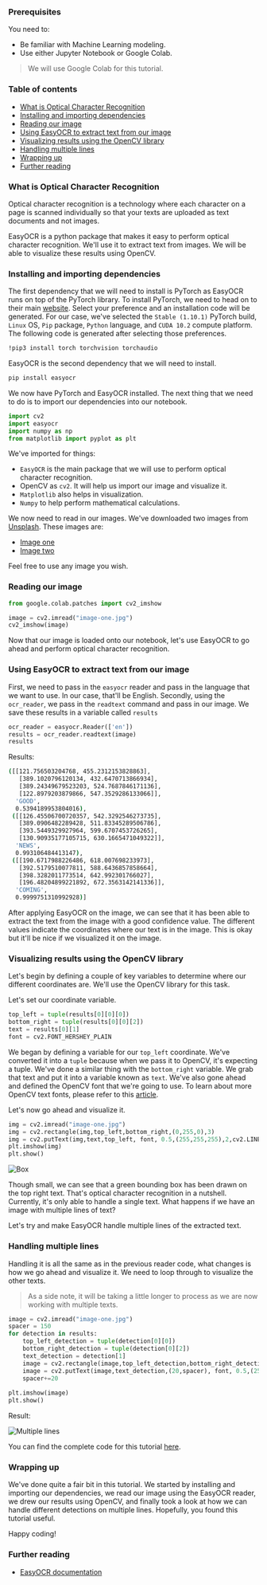 ### Prerequisites
You need to:
- Be familiar with Machine Learning modeling.
- Use either Jupyter Notebook or Google Colab.
> We will use Google Colab for this tutorial.

### Table of contents
- [What is Optical Character Recognition](#what-is-optical-character-recognition)
- [Installing and importing dependencies](#installing-and-importing-dependencies)
- [Reading our image](#reading-our-image)
- [Using EasyOCR to extract text from our image](#using-easyocr-to-extract-text-from-our-image)
- [Visualizing results using the OpenCV library](#visualizing-results-using-the-opencv-library)
- [Handling multiple lines](#handling-multiple-lines)
- [Wrapping up](#wrapping-up)
- [Further reading](#further-reading)

### What is Optical Character Recognition
Optical character recognition is a technology where each character on a page is scanned individually so that your texts are uploaded as text documents and not images.

EasyOCR is a python package that makes it easy to perform optical character recognition. We'll use it to extract text from images. We will be able to visualize these results using OpenCV. 

### Installing and importing dependencies
The first dependency that we will need to install is PyTorch as EasyOCR runs on top of the PyTorch library. To install PyTorch, we need to head on to their main [website](https://pytorch.org/get-started/locally/). Select your preference and an installation code will be generated. For our case, we've selected the `Stable (1.10.1)` PyTorch build, `Linux` OS, `Pip` package, `Python` language, and `CUDA 10.2` compute platform. The following code is generated after selecting those preferences. 

```bash
!pip3 install torch torchvision torchaudio
```

EasyOCR is the second dependency that we will need to install. 

```bash
pip install easyocr
```
We now have PyTorch and EasyOCR installed. The next thing that we need to do is to import our dependencies into our notebook. 

```python
import cv2
import easyocr
import numpy as np
from matplotlib import pyplot as plt
```
We've imported for things:
- `EasyOCR` is the main package that we will use to perform optical character recognition.
- OpenCV as `cv2`. It will help us import our image and visualize it.
- `Matplotlib` also helps in visualization.
- `Numpy` to help perform mathematical calculations.

We now need to read in our images. We've downloaded two images from [Unsplash](https://unsplash.com). These images are:
- [Image one](https://unsplash.com/photos/XmMsdtiGSfo)
- [Image two](https://unsplash.com/photos/mRMQwK513hY)

Feel free to use any image you wish.

### Reading our image
```python
from google.colab.patches import cv2_imshow

image = cv2.imread("image-one.jpg")
cv2_imshow(image)
```
Now that our image is loaded onto our notebook, let's use EasyOCR to go ahead and perform optical character recognition.

### Using EasyOCR to extract text from our image
First, we need to pass in the `easyocr` reader and pass in the language that we want to use. In our case, that'll be English.
Secondly, using the `ocr_reader`, we pass in the `readtext` command and pass in our image. We save these results in a variable called `results`

```python
ocr_reader = easyocr.Reader(['en'])
results = ocr_reader.readtext(image)
results
```
Results:
```bash
([[121.756503204768, 455.2312153828863],
   [389.1020796120134, 432.6470713866934],
   [389.24349679523203, 524.7687846171136],
   [122.8979203879866, 547.3529286133066]],
  'GOOD',
  0.5394189953804016),
 ([[126.45506700720357, 542.3292546273735],
   [389.0906482289428, 511.83345289506786],
   [393.5449329927964, 599.6707453726265],
   [130.90935177105715, 630.1665471049322]],
  'NEWS',
  0.993106484413147),
 ([[190.6717988226486, 618.007698233973],
   [392.5179510077811, 588.6436857858664],
   [398.3282011773514, 642.992301766027],
   [196.48204899221892, 672.3563142141336]],
  'COMING',
  0.9999751310992928)]
```
After applying EasyOCR on the image, we can see that it has been able to extract the text from the image with a good confidence value. The different values indicate the coordinates where our text is in the image. This is okay but it'll be nice if we visualized it on the image.

### Visualizing results using the OpenCV library
Let's begin by defining a couple of key variables to determine where our different coordinates are. We'll use the OpenCV library for this task.

Let's set our coordinate variable.

```python
top_left = tuple(results[0][0][0])
bottom_right = tuple(results[0][0][2])
text = results[0][1]
font = cv2.FONT_HERSHEY_PLAIN
```
We began by defining a variable for our `top_left` coordinate. We've converted it into a `tuple` because when we pass it to OpenCV, it's expecting a tuple. We've done a similar thing with the `bottom_right` variable. We grab that text and put it into a variable known as `text`. We've also gone ahead and defined the OpenCV font that we're going to use. To learn about more OpenCV text fonts, please refer to this [article](https://www.oreilly.com/library/view/mastering-opencv-4/9781789344912/16b55e96-1027-4765-85d8-ced8fa071473.xhtml).

Let's now go ahead and visualize it. 

```python
img = cv2.imread("image-one.jpg")
img = cv2.rectangle(img,top_left,bottom_right,(0,255,0),3)
img = cv2.putText(img,text,top_left, font, 0.5,(255,255,255),2,cv2.LINE_AA)
plt.imshow(img)
plt.show()
```
![Box](/engineering-education/getting-started-with-optical-character-recognition/box.png)

Though small, we can see that a green bounding box has been drawn on the top right text. That's optical character recognition in a nutshell. Currently, it's only able to handle a single text. What happens if we have an image with multiple lines of text?

Let's try and make EasyOCR handle multiple lines of the extracted text.

### Handling multiple lines
Handling it is all the same as in the previous reader code, what changes is how we go ahead and visualize it. We need to loop through to visualize the other texts.
> As a side note, it will be taking a little longer to process as we are now working with multiple texts.

```python
image = cv2.imread("image-one.jpg")
spacer = 150
for detection in results: 
    top_left_detection = tuple(detection[0][0])
    bottom_right_detection = tuple(detection[0][2])
    text_detection = detection[1]
    image = cv2.rectangle(image,top_left_detection,bottom_right_detection,(255,0,0),3)
    image = cv2.putText(image,text_detection,(20,spacer), font, 0.5,(255,0,0),2,cv2.LINE_AA)
    spacer+=20
    
plt.imshow(image)
plt.show()
```
Result:

![Multiple lines](/engineering-education/getting-started-with-optical-character-recognition/multiple-lines.png)

You can find the complete code for this tutorial [here](https://colab.research.google.com/drive/1AxjheSGuvbTmGBypnAGz8csqc1tQQTF6?usp=sharing).

### Wrapping up
We've done quite a fair bit in this tutorial. We started by installing and importing our dependencies, we read our image using the EasyOCR reader, we drew our results using OpenCV, and finally took a look at how we can handle different detections on multiple lines. Hopefully, you found this tutorial useful.

Happy coding!

### Further reading
- [EasyOCR documentation](https://github.com/JaidedAI/EasyOCR)
